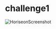 # challenge1

![HoriseonScreenshot](https://github.com/jennwintr/challenge1/assets/130678001/34a7e9b3-c908-4c78-bfb6-364c9c569ce8)
